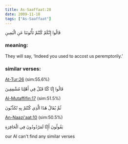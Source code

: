 ```yaml
---
title: As-Saaffaat:28
date: 2009-11-18
tags: ["As-Saaffaat"]
---
```

قَالُوا إِنَّكُمْ كُنْتُمْ تَأْتُونَنَا عَنِ الْيَمِينِ
### meaning: 
They will say, ‘Indeed you used to accost us peremptorily.’
### similar verses: 

[At-Tur:26](/52/26) (sim:55.6%)

قَالُوا إِنَّا كُنَّا قَبْلُ فِي أَهْلِنَا مُشْفِقِينَ

[Al-Mutaffifin:17](/83/17) (sim:51.5%)

ثُمَّ يُقَالُ هَٰذَا الَّذِي كُنْتُمْ بِهِ تُكَذِّبُونَ

[An-Naazi'aat:10](/79/10) (sim:50.5%)

يَقُولُونَ أَإِنَّا لَمَرْدُودُونَ فِي الْحَافِرَةِ

our AI can't find any similar verses

